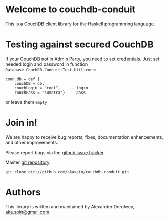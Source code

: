 # Welcome to couchdb-conduit

This is a CouchDB client library for the Haskell programming language.

# Testing against secured CouchDB

If your CouchDB not in Admin Party, you need to set credentials. Just set 
needed login and password in function `Database.CouchDB.Conduit.Test.Util.conn`:

    conn db = def {
        couchDB = db, 
        couchLogin = "root",    -- login
        couchPass = "sumatra"}  -- pass

or leave them `empty`

# Join in!

We are happy to receive bug reports, fixes, documentation enhancements, and other improvements.

Please report bugs via the 
[github issue tracker](http://github.com/akaspin/couchdb-conduit/issues).

Master [git repository](http://github.com/akaspin/couchdb-conduit):

    git clone git://github.com/akaspin/couchdb-conduit.git

# Authors

This library is written and maintained by 
Alexander Dorofeev, <aka.spin@gmail.com>.


